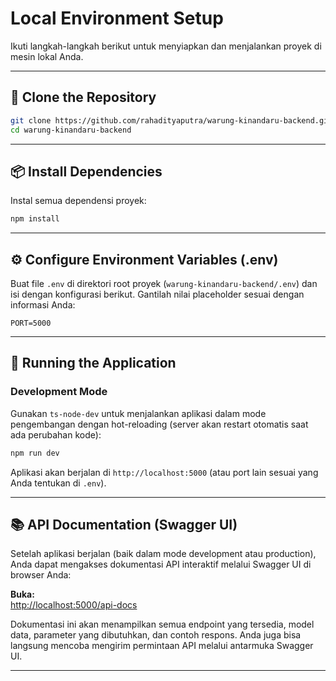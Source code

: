 # Local Environment Setup

Ikuti langkah-langkah berikut untuk menyiapkan dan menjalankan proyek di mesin lokal Anda.

---

## 🧬 Clone the Repository

```bash
git clone https://github.com/rahadityaputra/warung-kinandaru-backend.git
cd warung-kinandaru-backend
```

---

## 📦 Install Dependencies

Instal semua dependensi proyek:

```bash
npm install
```

---

## ⚙️ Configure Environment Variables (.env)

Buat file `.env` di direktori root proyek (`warung-kinandaru-backend/.env`) dan isi dengan konfigurasi berikut. Gantilah nilai placeholder sesuai dengan informasi Anda:

```env
PORT=5000
```

---

## 🚀 Running the Application

### Development Mode

Gunakan `ts-node-dev` untuk menjalankan aplikasi dalam mode pengembangan dengan hot-reloading (server akan restart otomatis saat ada perubahan kode):

```bash
npm run dev
```

Aplikasi akan berjalan di `http://localhost:5000` (atau port lain sesuai yang Anda tentukan di `.env`).

---

## 📚 API Documentation (Swagger UI)

Setelah aplikasi berjalan (baik dalam mode development atau production), Anda dapat mengakses dokumentasi API interaktif melalui Swagger UI di browser Anda:

**Buka:**  
[http://localhost:5000/api-docs](http://localhost:5000/api-docs)

Dokumentasi ini akan menampilkan semua endpoint yang tersedia, model data, parameter yang dibutuhkan, dan contoh respons. Anda juga bisa langsung mencoba mengirim permintaan API melalui antarmuka Swagger UI.

---
